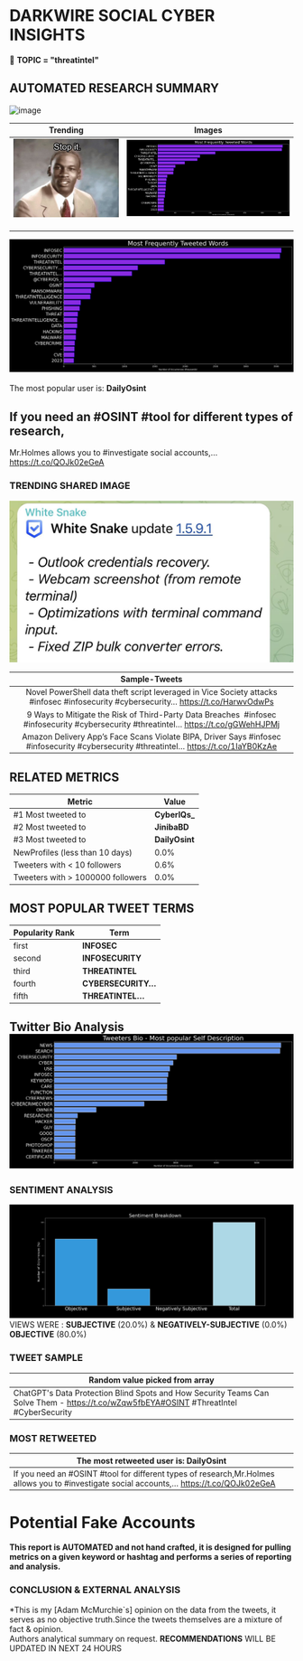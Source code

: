 # DARKWIRE SOCIAL CYBER INSIGHTS 
&#x1F34E; **TOPIC = "threatintel"**

## AUTOMATED RESEARCH SUMMARY
  ![image](darkLogo.png)   

|  Trending  |   Images | 
:-------------------------:|:-------------------------:
|  ![image](assets/threatintel/imageFile1.jpg)     <img width=200/> | ![image](assets/threatintel/imageFile2.jpg) <img width=200/> |   
 
 
![image](assets/threatintel/TWEETS.png)
<br></br>
The most popular user is: **DailyOsint**  
 

## If you need an #OSINT #tool for different types of research,

Mr.Holmes allows you to #investigate social accounts,… https://t.co/QOJk02eGeA 

  




### TRENDING SHARED IMAGE

![image](assets/threatintel/twitterPostedImage.png)



|                **Sample-Tweets**        |
| :-------------: |
| Novel PowerShell data theft script leveraged in Vice Society attacks #infosec #infosecurity #cybersecurity… https://t.co/HarwvOdwPs |
| 9 Ways to Mitigate the Risk of Third-Party Data Breaches  #infosec #infosecurity #cybersecurity #threatintel… https://t.co/gGWehHJPMj |
| Amazon Delivery App’s Face Scans Violate BIPA, Driver Says #infosec #infosecurity #cybersecurity #threatintel… https://t.co/1IaYB0KzAe |

## RELATED METRICS<br>
| Metric | Value |
| ------------- | ------------- |
| #1 Most tweeted to  | **CyberIQs_** |
| #2 Most tweeted to  | **JinibaBD** |
| #3 Most tweeted to  | **DailyOsint** |
| NewProfiles (less than 10 days) | 0.0%  |
| Tweeters with < 10 followers  | 0.6%|
| Tweeters with > 1000000 followers  | 0.0%  |



## MOST POPULAR TWEET TERMS 


| Popularity Rank  | Term |
| ------------- | ------------- |
| first  | **INFOSEC**  |
| second  | **INFOSECURITY**  |
| third  | **THREATINTEL** |
| fourth  | **CYBERSECURITY…**  |
| fifth  | **THREATINTEL…**  |


## Twitter Bio Analysis![image](assets/threatintel/BIO.png)
### SENTIMENT ANALYSIS
![image](assets/threatintel/sentiment.png)
VIEWS WERE : **SUBJECTIVE**  (20.0%) & **NEGATIVELY-SUBJECTIVE** (0.0%) **OBJECTIVE** (80.0%)

### TWEET SAMPLE 
| Random value picked from array |
| ------------- |
|ChatGPT's Data Protection Blind Spots and How Security Teams Can Solve Them - https://t.co/wZqw5fbEYA#OSINT #ThreatIntel #CyberSecurity |

### MOST RETWEETED 

| The most retweeted user is: **DailyOsint**  |
| ------------- |
| If you need an #OSINT #tool for different types of research,Mr.Holmes allows you to #investigate social accounts,… https://t.co/QOJk02eGeA |

# Potential Fake Accounts
 

<b> This report is AUTOMATED and not hand crafted, it is designed for pulling metrics on a given keyword or hashtag and performs a series of reporting and analysis.</b>  
### CONCLUSION & EXTERNAL ANALYSIS

*This is my [Adam McMurchie`s] opinion on the data from the tweets, it serves as no objective truth.Since the tweets themselves are a mixture of fact & opinion.<br>
Authors analytical summary on request.
**RECOMMENDATIONS** WILL BE UPDATED IN NEXT  24 HOURS <br>